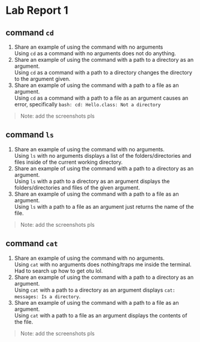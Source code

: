 # Lab Report 1

## command ```cd```
1. Share an example of using the command with no arguments <br /> Using ```cd``` as a command with no arguments does not do anything.
2. Share an example of using the command with a path to a directory as an argument. <br /> Using ```cd``` as a command with a path to a directory changes the directory to the argument given. 
3. Share an example of using the command with a path to a file as an argument. <br /> Using ```cd``` as a command with a path to a file as an argument causes an error, specifically ```bash: cd: Hello.class: Not a directory```

>Note: add the screenshots pls

## command ```ls```
1. Share an example of using the command with no arguments. <br /> Using ```ls``` with no arguments displays a list of the folders/directories and files inside of the current working directory. 
2. Share an example of using the command with a path to a directory as an argument. <br /> Using ```ls``` with a path to a directory as an argument displays the folders/directories and files of the given argument. 
3. Share an example of using the command with a path to a file as an argument. <br /> Using ```ls``` with a path to a file as an argument just returns the name of the file. 

>Note: add the screenshots pls

## command ```cat```
1. Share an example of using the command with no arguments. <br /> Using ```cat``` with no arguments does nothing/traps me inside the terminal. Had to search up how to get otu lol. 
2. Share an example of using the command with a path to a directory as an argument. <br /> Using ```cat``` with a path to a directory as an argument displays ```cat: messages: Is a directory```.
3. Share an example of using the command with a path to a file as an argument. <br /> Using ```cat``` with a path to a file as an argument displays the contents of the file. 

>Note: add the screenshots pls

